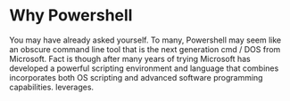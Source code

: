 # Why Powershell

You may have already asked yourself. To many, Powershell may seem like an obscure command line tool that is the next generation cmd / DOS from Microsoft. Fact is though after many years of trying Microsoft has developed a powerful scripting environment and language that combines incorporates both OS scripting and advanced software programming capabilities.  leverages.

